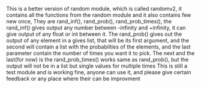 This is a better version of random module, which is called randomv2, it contains all the functions from the random module and it also contains few new once, 
They are rand_inf(), rand_prob(), rand_prob_times(), the rand_inf() gives output any number between -infinity and +infinity, it can give output of any float or int between it. The rand_prob() gives out the output of any element in a gives list, that will be its first argument, and the second will contain a list with the probabilties of the elements, and the last parameter contain the number of times you want it to pick. The next and the last(for now) is the rand_prob_times() works same as rand_prob(), but the output will not be in a list but single values for multiple times
This is still a test module and is working fine, anyone can use it, and please give certain feedback or any place where their can be improvment

